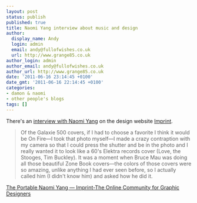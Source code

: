 ```yaml
---
layout: post
status: publish
published: true
title: Naomi Yang interview about music and design
author:
  display_name: Andy
  login: admin
  email: andy@fullofwishes.co.uk
  url: http://www.grange85.co.uk
author_login: admin
author_email: andy@fullofwishes.co.uk
author_url: http://www.grange85.co.uk
date: '2011-06-16 23:14:45 +0100'
date_gmt: '2011-06-16 22:14:45 +0100'
categories:
- damon & naomi
- other people's blogs
tags: []
---
```

<p>There's an <a href="http://imprint.printmag.com/j-c-gabel/the-portable-naomi-yang/">interview with Naomi Yang</a> on the design website <a href="http://imprint.printmag.com/">Imprint</a>. </p>
<blockquote><p>Of the Galaxie 500 covers, if I had to choose a favorite I think it would be On Fire—I took that photo myself—I made a crazy contraption with my camera so that I could press the shutter and be in the photo and I really wanted it to look like a 60's Elektra records cover (Love, the Stooges, Tim Buckley). It was a moment when Bruce Mau was doing all those beautiful Zone Book covers—the colors of those covers were so amazing, unlike anything I had ever seen before, so I actually called him (I didn't know him) and asked how he did it.</p></blockquote>
<p><a href="http://imprint.printmag.com/j-c-gabel/the-portable-naomi-yang/"> The Portable Naomi Yang — Imprint-The Online Community for Graphic Designers</a></p>
